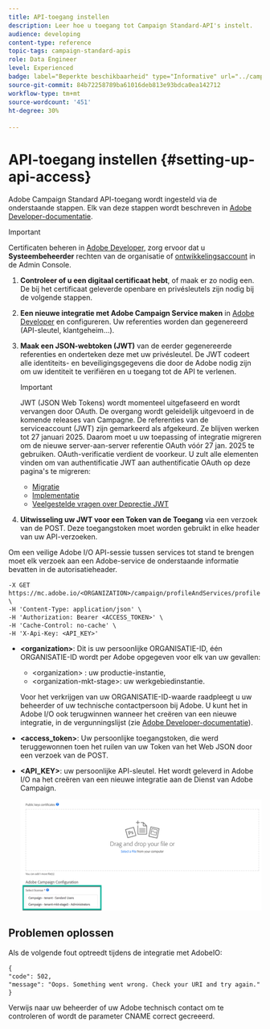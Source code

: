 ```yaml
---
title: API-toegang instellen
description: Leer hoe u toegang tot Campaign Standard-API's instelt.
audience: developing
content-type: reference
topic-tags: campaign-standard-apis
role: Data Engineer
level: Experienced
badge: label="Beperkte beschikbaarheid" type="Informative" url="../campaign-standard-migration-home.md" tooltip="Beperkt tot gemigreerde gebruikers in Campaign Standard"
source-git-commit: 84b72258789ba61016deb813e93bdca0ea142712
workflow-type: tm+mt
source-wordcount: '451'
ht-degree: 30%

---
```


# API-toegang instellen {#setting-up-api-access}

Adobe Campaign Standard API-toegang wordt ingesteld via de onderstaande stappen. Elk van deze stappen wordt beschreven in [Adobe Developer-documentatie](https://developer.adobe.com/developer-console/docs/guides/#!AdobeDocs/adobeio-auth/master/AuthenticationOverview/ServiceAccountIntegration.md).

>[!IMPORTANT]
>
>Certificaten beheren in [Adobe Developer](https://developer.adobe.com/), zorg ervoor dat u **Systeembeheerder** rechten van de organisatie of [ontwikkelingsaccount](https://helpx.adobe.com/nl/enterprise/using/manage-developers.html) in de Admin Console.

1. **Controleer of u een digitaal certificaat hebt**, of maak er zo nodig een. De bij het certificaat geleverde openbare en privésleutels zijn nodig bij de volgende stappen.
1. **Een nieuwe integratie met Adobe Campaign Service maken** in [Adobe Developer](https://developer.adobe.com/) en configureren. Uw referenties worden dan gegenereerd (API-sleutel, klantgeheim...).
1. **Maak een JSON-webtoken (JWT)** van de eerder gegenereerde referenties en onderteken deze met uw privésleutel. De JWT codeert alle identiteits- en beveiligingsgegevens die door de Adobe nodig zijn om uw identiteit te verifiëren en u toegang tot de API te verlenen.

   >[!IMPORTANT]
   >
   >JWT (JSON Web Tokens) wordt momenteel uitgefaseerd en wordt vervangen door OAuth. De overgang wordt geleidelijk uitgevoerd in de komende releases van Campagne. De referenties van de serviceaccount (JWT) zijn gemarkeerd als afgekeurd. Ze blijven werken tot 27 januari 2025. Daarom moet u uw toepassing of integratie migreren om de nieuwe server-aan-server referentie OAuth vóór 27 jan. 2025 te gebruiken. OAuth-verificatie verdient de voorkeur. U zult alle elementen vinden om van authentificatie JWT aan authentificatie OAuth op deze pagina&#39;s te migreren:
   >* [Migratie](https://developer.adobe.com/developer-console/docs/guides/authentication/ServerToServerAuthentication/migration/)
   >* [Implementatie](https://developer.adobe.com/developer-console/docs/guides/authentication/ServerToServerAuthentication/implementation/)
   >* [Veelgestelde vragen over Deprectie JWT](https://developer.adobe.com/developer-console/docs/guides/authentication/ServerToServerAuthentication/faqs/)

1. **Uitwisseling uw JWT voor een Token van de Toegang** via een verzoek van de POST. Deze toegangstoken moet worden gebruikt in elke header van uw API-verzoeken.

Om een veilige Adobe I/O API-sessie tussen services tot stand te brengen moet elk verzoek aan een Adobe-service de onderstaande informatie bevatten in de autorisatieheader.

```
-X GET https://mc.adobe.io/<ORGANIZATION>/campaign/profileAndServices/profile \
-H 'Content-Type: application/json' \
-H 'Authorization: Bearer <ACCESS_TOKEN>' \
-H 'Cache-Control: no-cache' \
-H 'X-Api-Key: <API_KEY>'
```

* **&lt;organization>**: Dit is uw persoonlijke ORGANISATIE-ID, één ORGANISATIE-ID wordt per Adobe opgegeven voor elk van uw gevallen:

   * &lt;organization> : uw productie-instantie,
   * &lt;organization-mkt-stage>: uw werkgebiedinstantie.

  Voor het verkrijgen van uw ORGANISATIE-ID-waarde raadpleegt u uw beheerder of uw technische contactpersoon bij Adobe. U kunt het in Adobe I/O ook terugwinnen wanneer het creëren van een nieuwe integratie, in de vergunningslijst (zie <a href="https://developer.adobe.com/developer-console/docs/guides/authentication/">Adobe Developer-documentatie</a>).

* **&lt;access_token>**: Uw persoonlijke toegangstoken, die werd teruggewonnen toen het ruilen van uw Token van het Web JSON door een verzoek van de POST.

* **&lt;API_KEY>**: uw persoonlijke API-sleutel. Het wordt geleverd in Adobe I/O na het creëren van een nieuwe integratie aan de Dienst van Adobe Campaign.

  ![alt-tekst](assets/tenant.png)

## Problemen oplossen

Als de volgende fout optreedt tijdens de integratie met AdobeIO:

```
{ 
"code": 502, 
"message": "Oops. Something went wrong. Check your URI and try again." 
}
```


Verwijs naar uw beheerder of uw Adobe technisch contact om te controleren of wordt de parameter CNAME correct gecreeerd.
